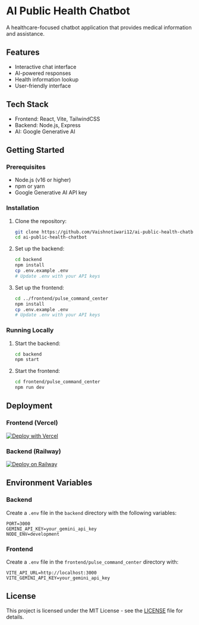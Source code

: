 # AI Public Health Chatbot

A healthcare-focused chatbot application that provides medical information and assistance.

## Features
- Interactive chat interface
- AI-powered responses
- Health information lookup
- User-friendly interface

## Tech Stack
- Frontend: React, Vite, TailwindCSS
- Backend: Node.js, Express
- AI: Google Generative AI

## Getting Started

### Prerequisites
- Node.js (v16 or higher)
- npm or yarn
- Google Generative AI API key

### Installation

1. Clone the repository:
   ```bash
   git clone https://github.com/Vaishnotiwari12/ai-public-health-chatbot.git
   cd ai-public-health-chatbot
   ```

2. Set up the backend:
   ```bash
   cd backend
   npm install
   cp .env.example .env
   # Update .env with your API keys
   ```

3. Set up the frontend:
   ```bash
   cd ../frontend/pulse_command_center
   npm install
   cp .env.example .env
   # Update .env with your API keys
   ```

### Running Locally

1. Start the backend:
   ```bash
   cd backend
   npm start
   ```

2. Start the frontend:
   ```bash
   cd frontend/pulse_command_center
   npm run dev
   ```

## Deployment

### Frontend (Vercel)
[![Deploy with Vercel](https://vercel.com/button)](https://vercel.com/new/git/external?repository-url=https%3A%2F%2Fgithub.com%2FVaishnotiwari12%2Fai-public-health-chatbot&project-name=ai-health-chatbot&repository-name=ai-public-health-chatbot)

### Backend (Railway)
[![Deploy on Railway](https://railway.app/button.svg)](https://railway.app/new/template?template=https%3A%2F%2Fgithub.com%2FRailwayStarter%2Fnode-express&envs=PORT%2CGEMINI_API_KEY&PORTDesc=Port+to+listen+on&GEMINI_API_KEYDesc=Google+Generative+AI+API+Key)

## Environment Variables

### Backend
Create a `.env` file in the `backend` directory with the following variables:
```
PORT=3000
GEMINI_API_KEY=your_gemini_api_key
NODE_ENV=development
```

### Frontend
Create a `.env` file in the `frontend/pulse_command_center` directory with:
```
VITE_API_URL=http://localhost:3000
VITE_GEMINI_API_KEY=your_gemini_api_key
```

## License
This project is licensed under the MIT License - see the [LICENSE](LICENSE) file for details.
